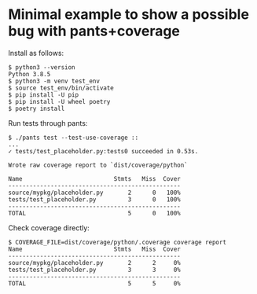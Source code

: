 # Minimal example to show a possible bug with pants+coverage

Install as follows:

    $ python3 --version
    Python 3.8.5
    $ python3 -m venv test_env
    $ source test_env/bin/activate
    $ pip install -U pip
    $ pip install -U wheel poetry
    $ poetry install

Run tests through pants:

    $ ./pants test --test-use-coverage ::
    ...
    ✓ tests/test_placeholder.py:tests0 succeeded in 0.53s.

    Wrote raw coverage report to `dist/coverage/python`

    Name                          Stmts   Miss  Cover
    -------------------------------------------------
    source/mypkg/placeholder.py       2      0   100%
    tests/test_placeholder.py         3      0   100%
    -------------------------------------------------
    TOTAL                             5      0   100%

Check coverage directly:

    $ COVERAGE_FILE=dist/coverage/python/.coverage coverage report
    Name                          Stmts   Miss  Cover
    -------------------------------------------------
    source/mypkg/placeholder.py       2      2     0%
    tests/test_placeholder.py         3      3     0%
    -------------------------------------------------
    TOTAL                             5      5     0%
